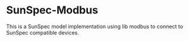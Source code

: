 # SunSpec-Modbus
This is a SunSpec model implementation using lib modbus to connect to SunSpec compatible devices.
